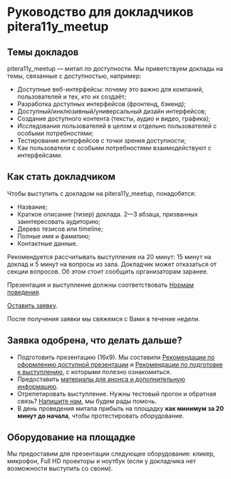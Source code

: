 # Руководство для докладчиков pitera11y_meetup

## Темы докладов

pitera11y_meetup — митап по доступности. Мы приветствуем доклады на темы, связанные с доступностью, например:

* Доступные веб-интерфейсы: почему это важно для компаний, пользователей и тех, кто их создаёт;
* Разработка доступных интерфейсов (фронтенд, бэкенд);
* Доступный/инклюзивный/универсальный дизайн интерфейсов;
* Создание доступного контента (тексты, аудио и видео, графика);
* Исследования пользователей в целом и отдельно пользователей с особыми потребностями;
* Тестирование интерфейсов с точки зрения доступности;
* Как пользователи с особыми потребностями взаимодействуют с интерфейсами.

## Как стать докладчиком

Чтобы выступить с докладом на pitera11y_meetup, понадобятся:

* Название;
* Краткое описание (тизер) доклада. 2—3 абзаца, призванных заинтересовать аудиторию;
* Дерево тезисов или timeline;
* Полные имя и фамилию;
* Контактные данные.

Рекомендуется рассчитывать выступление на 20 минут: 15 минут на доклад и 5 минут на вопросы из зала.
Докладчик может отказаться от секции вопросов. Об этом стоит сообщить организаторам заранее.<br>

Презентация и выступление должны соответствовать [Нормам поведения](https://github.com/pitercss/a11y_docs/blob/master/code-of-conduct.md).

[Оставить заявку](*).<br>

После получения заявки мы свяжемся с Вами в течение недели.


## Заявка одобрена, что делать дальше?

* Подготовить презентацию (16х9). Мы составили [Рекомендации по оформлению доступной презентации](https://github.com/pitercss/a11y_docs/blob/master/accessible-slide-guidelines.md) и [Рекомендации по подготовке к выступлению](https://github.com/pitercss/a11y_docs/blob/master/talk-guidelines.md), с которыми полезно ознакомиться.
* Предоставить [материалы для анонса и дополнительную информацию](https://github.com/pitercss/a11y_docs/blob/master/speaker-info-requirements.md).
* Отрепетировать выступление. Нужны тестовый прогон и обратная связь? [Напишите нам](*), мы будем рады помочь.
* В день проведения митапа прибыть на площадку **как минимум за 20 минут до начала**, чтобы протестировать оборудование.


## Оборудование на площадке

Мы предоставим для презентации следующее оборудование: кликер, микрофон, Full HD проекторы и ноутбук (если у докладчика нет возможности выступить со своим).


